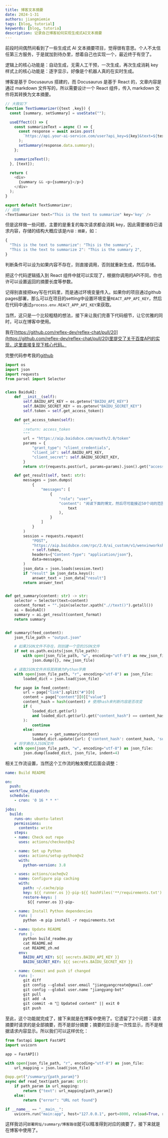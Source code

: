 ```yaml
---
title: 博客文本摘要
date: 2024-1-31
authors: jiangmiemie
tags: [blog, tutorial]
keywords: [blog, tutoria]
description: 记录自己博客如何实现生成式AI文本摘要
---
```


前段时间偶然间看到了一些生成式 AI 文本摘要项目，觉得很有意思。个人不太信任第三方服务，于是就加到待办里，想着自己也实现一个，最近终于有空了。

逻辑上的核心功能是：自动生成，无需人工干预，一次生成，再次生成消耗 key
样式上的核心功能是：逐字显示，好像是个机器人真的在实时生成。

博客是基于 Docusaurus 搭建的，而 Docusaurus 是基于 React 的，文章内容是通过 markdown 文件写的，所以需要设计一个 React 组件，传入 markdown 文件将其转换为文本摘要。

```js showLineNumbers
// 大致如下
function TextSummarizer({text ,key}) {
  const [summary, setSummary] = useState("");

  useEffect(() => {
    const summarizeText = async () => {
      const response = await axios.post(
        `https://api.your-ai-service.com/user?api_key=${key}&text=${text}&length=100`,
      );
      setSummary(response.data.summary);
    };

    summarizeText();
  }, [text]);

  return (
    <div>
      {summary && <p>{summary}</p>}
    </div>
  );
}

export default TextSummarizer;
// 调用
<TextSummarizer text="This is the text to summarize" key='key' />
```

但是这样做一些问题，主要的是重复的每次请求都会消耗 key，因此需要储存已请求内容，存储的结构大概应该是`内容：摘要`，如：

```js showLineNumbers
{
  "This is the text to summarize": "This is the summary",
  "This is the text to summarize 2": "This is the summary 2",
}
```
判断条件可以设为如果内容不存在，则直接调用，否则就重新生成，然后存储。

把这个代码逻辑插入到 React 组件中就可以实现了，根据你调用的API不同，你也许可以设置返回的摘要长度等参数。

记得别直接把key写在代码里，而是通过环境变量传入。如果你的项目通过github pages部署，那么可以在项目的setting中设置环境变量`REACT_APP_API_KEY`，然后在代码中通过`process.env.REACT_APP_API_KEY`来获取。

当然，这只是一个比较粗糙的想法，接下来让我们完善下代码细节，让它优雅的同时，可以在博客中使用。

我在[https://github.com/reflex-dev/reflex-chat/pull/20](https://github.com/reflex-dev/reflex-chat/pull/20)里提交了关于百度API的实现，这里直接复现下核心代码。

完整代码参考我的[github](https://github.com/jiangyangcreate/jiangyangcreate)


```python showLineNumbers title="main.py"
import os
import json
import requests
from parsel import Selector


class BaiduAI:
    def __init__(self):
        self.BAIDU_API_KEY = os.getenv("BAIDU_API_KEY")
        self.BAIDU_SECRET_KEY = os.getenv("BAIDU_SECRET_KEY")
        self.token = self.get_access_token()

    def get_access_token(self):
        """
        :return: access_token
        """
        url = "https://aip.baidubce.com/oauth/2.0/token"
        params = {
            "grant_type": "client_credentials",
            "client_id": self.BAIDU_API_KEY,
            "client_secret": self.BAIDU_SECRET_KEY,
        }
        return str(requests.post(url, params=params).json().get("access_token"))

    def get_result(self, text: str):
        messages = json.dumps(
            {
                "messages": [
                    {
                        "role": "user",
                        "content": "阅读下面的博文，然后尽可能接近50个词的范围内，提供一个总结。只需要回复总结后的文本：{}".format(
                            text
                        ),
                    }
                ]
            }
        )
        session = requests.request(
            "POST",
            "https://aip.baidubce.com/rpc/2.0/ai_custom/v1/wenxinworkshop/chat/completions_pro?access_token="
            + self.token,
            headers={"Content-Type": "application/json"},
            data=messages,
        )
        json_data = json.loads(session.text)
        if "result" in json_data.keys():
            answer_text = json_data["result"]
        return answer_text


def get_summary(content: str) -> str:
    selector = Selector(text=content)
    content_format = "".join(selector.xpath(".//text()").getall())
    ai = BaiduAI()
    summary = ai.get_result(content_format)
    return summary


def summary(feed_content):
    json_file_path = "output.json"

    # 如果JSON文件不存在，则创建一个空的JSON文件
    if not os.path.exists(json_file_path):
        with open(json_file_path, "w", encoding="utf-8") as new_json_file:
            json.dump({}, new_json_file)

    # 读取JSON文件并将其转换为Python字典
    with open(json_file_path, "r", encoding="utf-8") as json_file:
        loaded_dict = json.load(json_file)

    for page in feed_content:
        url = page["link"].split("#")[0]
        content = page["content"][0]["value"]
        content_hash = hash(content) # 使用hash来判断内容是否改变
        if (
            loaded_dict.get(url)
            and loaded_dict.get(url).get("content_hash") == content_hash
        ):
            continue
        else:
            summary = get_summary(content)
            loaded_dict.update({url: {'content_hash': content_hash, 'summary': summary}})
    # 将字典存入JSON文件
    with open(json_file_path, "w", encoding="utf-8") as json_file:
        json.dump(loaded_dict, json_file, indent=4)
```


相关工作流设置，当然这个工作流的触发模式后面会调整：

```yaml showLineNumbers
name: Build README

on:
  push:
  workflow_dispatch:
  schedule:
    - cron: '0 16 * * *'

jobs:
  build:
    runs-on: ubuntu-latest
    permissions:
      contents: write
    steps:
    - name: Check out repo
      uses: actions/checkout@v2

    - name: Set up Python
      uses: actions/setup-python@v2
      with:
        python-version: 3.8

    - uses: actions/cache@v2
      name: Configure pip caching
      with:
        path: ~/.cache/pip
        key: ${{ runner.os }}-pip-${{ hashFiles('**/requirements.txt') }}
        restore-keys: |
          ${{ runner.os }}-pip-

    - name: Install Python dependencies
      run: |
        python -m pip install -r requirements.txt

    - name: Update README
      run: |-
        python build_readme.py
        cat README.md
        cat README_zh.md
      env:
        BAIDU_API_KEY: ${{ secrets.BAIDU_API_KEY }}
        BAIDU_SECRET_KEY: ${{ secrets.BAIDU_SECRET_KEY }}

    - name: Commit and push if changed
      run: |-
        git diff
        git config --global user.email "jiangyangcreate@gmail.com"
        git config --global user.name "jiangyang-bot"
        git pull
        git add -A
        git commit -m "💬 Updated content" || exit 0
        git push
```

至此，这个功能就完成了，接下来就是在博客中使用了。它遗留了2个问题：请求摘要时请求的是全部摘要，而不是部分摘要；摘要的显示是一次性显示，而不是根据请求内容显示。所以我们可以这样优化：

```python showLineNumbers title="main.py"
from fastapi import FastAPI
import uvicorn

app = FastAPI()

with open(json_file_path, "r", encoding="utf-8") as json_file:
    url_mapping = json.load(json_file)

@app.get("/summary/{path_param}")
async def read_text(path_param: str):
    if path_param in url_mapping:
        return {"text": url_mapping[path_param]}
    else:
        return {"error": "URL not found"}

if __name__ == "__main__":
    uvicorn.run("main:app", host="127.0.0.1", port=8000, reload=True, reload_dirs=["."])
```

这样我访问`部署网址/summary/博客路径`就可以精准得到对应的摘要了，接下来就是在博客中使用了。


